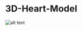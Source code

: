 # 3D-Heart-Model
![alt text](https://raw.githubusercontent.com/lvu2/3D-Heart-Model/Heartflow_Model.png)

